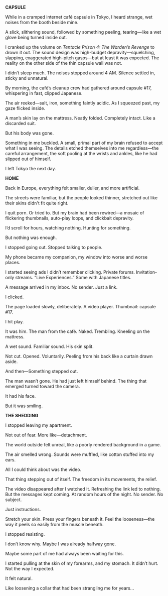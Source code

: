 **CAPSULE** 

While in a cramped internet café capsule in Tokyo, I heard strange, wet noises from the booth beside mine. 

A slick, slithering sound, followed by something peeling, tearing—like a wet glove being turned inside out.

I cranked up the volume on *Tentacle Prison 4: The Warden’s Revenge* to drown it out. The sound design was high-budget depravity—squelching, slapping, exaggerated high-pitch gasps—but at least it was expected. The reality on the other side of the thin capsule wall was not.

I didn’t sleep much. The noises stopped around 4 AM. Silence settled in, sticky and unnatural.

By morning, the café’s cleanup crew had gathered around capsule #17, whispering in fast, clipped Japanese. 

The air reeked—salt, iron, something faintly acidic. As I squeezed past, my gaze flicked inside.

A man’s skin lay on the mattress. Neatly folded. Completely intact. Like a discarded suit.

But his body was gone.

Something in me buckled. A small, primal part of my brain refused to accept what I was seeing. The details etched themselves into me regardless—the careful arrangement, the soft pooling at the wrists and ankles, like he had slipped out of himself.

I left Tokyo the next day.



**HOME**

Back in Europe, everything felt smaller, duller, and more artificial. 

The streets were familiar, but the people looked thinner, stretched out like their skins didn't fit quite right.

I quit porn. Or tried to. But my brain had been rewired—a mosaic of flickering thumbnails, auto-play loops, and clickbait depravity. 

I’d scroll for hours, watching nothing. Hunting for something.

But nothing was enough.

I stopped going out. Stopped talking to people. 

My phone became my companion, my window into worse and worse places.

I started seeing ads I didn’t remember clicking. Private forums. Invitation-only streams. “Live Experiences.” Some with Japanese titles.

A message arrived in my inbox. No sender. Just a link. 

I clicked.

The page loaded slowly, deliberately. A video player. Thumbnail: capsule #17.

I hit play.

It was him. The man from the café. Naked. Trembling. Kneeling on the mattress. 

A wet sound. Familiar sound. His skin split.

Not cut. Opened. Voluntarily. Peeling from his back like a curtain drawn aside. 

And then—Something stepped out.

The man wasn’t gone. He had just left himself behind. The thing that emerged turned toward the camera.

It had his face.

But it was smiling.



**THE SHEDDING**

I stopped leaving my apartment.

Not out of fear. More like—detachment.

The world outside felt unreal, like a poorly rendered background in a game. 

The air smelled wrong. Sounds were muffled, like cotton stuffed into my ears.

All I could think about was the video.

That thing stepping out of itself. The freedom in its movements, the relief.

The video disappeared after I watched it. Refreshing the link led to nothing. But the messages kept coming. At random hours of the night. No sender. No subject.

Just instructions.

Stretch your skin. Press your fingers beneath it. Feel the looseness—the way it peels so easily from the muscle beneath.

I stopped resisting.

I don’t know why. Maybe I was already halfway gone.

Maybe some part of me had always been waiting for this.

I started pulling at the skin of my forearms, and my stomach. It didn’t hurt. Not the way I expected.

It felt natural.

Like loosening a collar that had been strangling me for years...